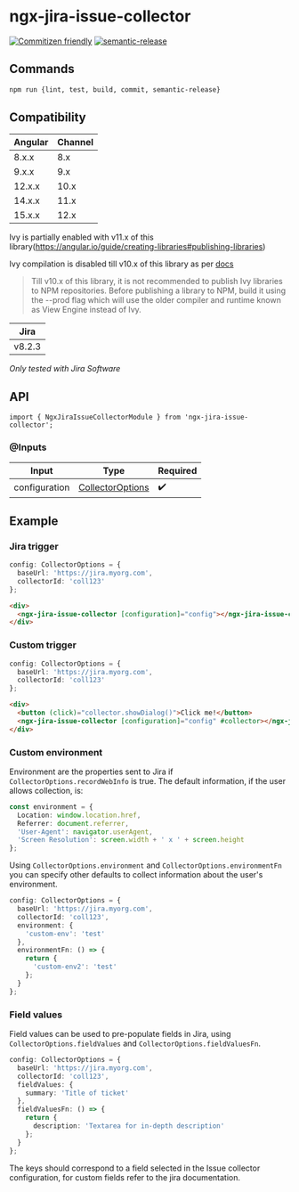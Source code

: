 # ngx-jira-issue-collector

[![Commitizen friendly](https://img.shields.io/badge/commitizen-friendly-brightgreen.svg)](http://commitizen.github.io/cz-cli/)
[![semantic-release](https://img.shields.io/badge/%20%20%F0%9F%93%A6%F0%9F%9A%80-semantic--release-e10079.svg)](https://github.com/semantic-release/semantic-release)

## Commands

```bash
npm run {lint, test, build, commit, semantic-release}
```

## Compatibility

| Angular | Channel |
| ------- | ------- |
| 8.x.x   | 8.x     |
| 9.x.x   | 9.x     |
| 12.x.x  | 10.x    |
| 14.x.x  | 11.x    |
| 15.x.x  | 12.x    |

Ivy is partially enabled with v11.x of this library(https://angular.io/guide/creating-libraries#publishing-libraries)

Ivy compilation is disabled till v10.x of this library as per [docs](https://angular.io/guide/creating-libraries#publishing-your-library)

> Till v10.x of this library, it is not recommended to publish Ivy libraries to NPM repositories. Before publishing a library to NPM, build it using the --prod flag which will use the older compiler and runtime known as View Engine instead of Ivy.

| Jira   |
| ------ |
| v8.2.3 |

_Only tested with Jira Software_

## API

`import { NgxJiraIssueCollectorModule } from 'ngx-jira-issue-collector';`

### @Inputs

| Input         | Type                                                          | Required           |
| ------------- | ------------------------------------------------------------- | ------------------ |
| configuration | [CollectorOptions](./src/lib/types/collector-options.type.ts) | :heavy_check_mark: |

## Example

### Jira trigger

```ts
config: CollectorOptions = {
  baseUrl: 'https://jira.myorg.com',
  collectorId: 'coll123'
};
```

```html
<div>
  <ngx-jira-issue-collector [configuration]="config"></ngx-jira-issue-collector>
</div>
```

### Custom trigger

```ts
config: CollectorOptions = {
  baseUrl: 'https://jira.myorg.com',
  collectorId: 'coll123'
};
```

```html
<div>
  <button (click)="collector.showDialog()">Click me!</button>
  <ngx-jira-issue-collector [configuration]="config" #collector></ngx-jira-issue-collector>
</div>
```

### Custom environment

Environment are the properties sent to Jira if `CollectorOptions.recordWebInfo` is true. The default information, if the user allows collection, is:

```ts
const environment = {
  Location: window.location.href,
  Referrer: document.referrer,
  'User-Agent': navigator.userAgent,
  'Screen Resolution': screen.width + ' x ' + screen.height
};
```

Using `CollectorOptions.environment` and `CollectorOptions.environmentFn` you can specify other defaults to collect information about the user's environment.

```ts
config: CollectorOptions = {
  baseUrl: 'https://jira.myorg.com',
  collectorId: 'coll123',
  environment: {
    'custom-env': 'test'
  },
  environmentFn: () => {
    return {
      'custom-env2': 'test'
    };
  }
};
```

### Field values

Field values can be used to pre-populate fields in Jira, using `CollectorOptions.fieldValues` and `CollectorOptions.fieldValuesFn`.

```ts
config: CollectorOptions = {
  baseUrl: 'https://jira.myorg.com',
  collectorId: 'coll123',
  fieldValues: {
    summary: 'Title of ticket'
  },
  fieldValuesFn: () => {
    return {
      description: 'Textarea for in-depth description'
    };
  }
};
```

The keys should correspond to a field selected in the Issue collector configuration, for custom fields refer to the jira documentation.
